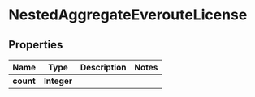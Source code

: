 

# NestedAggregateEverouteLicense


## Properties

Name | Type | Description | Notes
------------ | ------------- | ------------- | -------------
**count** | **Integer** |  | 



